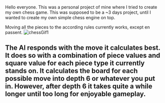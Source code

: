 Hello everyone. This was a personal project of mine where I tried to create my own chess game.
This was supposed to be a ~3 days project, until I wanted to create my own simple chess engine on top.

Moving all the pieces to the according rules currently works, except en passent.
![chessGif1](https://user-images.githubusercontent.com/78398628/181710348-c59e62c7-b633-49b9-a274-96aa14df6700.gif)

The AI responds with the move it calculates best. It does so with a combination of piece values and square value for each piece type it currently stands on. It calculates the board for each possible move into depth 6 or whatever you put in. However, after depth 6 it takes quite a while longer until too long for enjoyable gameplay.
---
